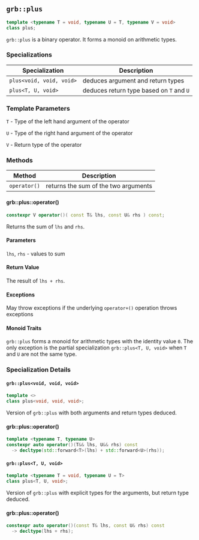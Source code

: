 ## `grb::plus`

```cpp
template <typename T = void, typename U = T, typename V = void>
class plus;
```

`grb::plus` is a binary operator.  It forms a monoid on arithmetic types.

### Specializations
Specialization | Description
----- | -----
`plus<void, void, void>` | deduces argument and return types
`plus<T, U, void>` | deduces return type based on `T` and `U`


### Template Parameters
`T` - Type of the left hand argument of the operator

`U` - Type of the right hand argument of the operator

`V` - Return type of the operator

### Methods
Method | Description
----- | -----
`operator()` | returns the sum of the two arguments

#### grb::plus::operator()

```cpp
constexpr V operator()( const T& lhs, const U& rhs ) const;
```

Returns the sum of `lhs` and `rhs`.

#### Parameters

`lhs`, `rhs` - values to sum

#### Return Value

The result of `lhs + rhs`.

#### Exceptions

May throw exceptions if the underlying `operator+()` operation throws exceptions

#### Monoid Traits

`grb::plus` forms a monoid for arithmetic types with the identity value `0`.
The only exception is the partial specialization `grb::plus<T, U, void>` when
`T` and `U` are not the same type.

### Specialization Details
#### `grb::plus<void, void, void>`
```cpp
template <>
class plus<void, void, void>;
```
Version of `grb::plus` with both arguments and return types deduced.

#### grb::plus::operator()

```cpp
template <typename T, typename U>
constexpr auto operator()(T&& lhs, U&& rhs) const
  -> decltype(std::forward<T>(lhs) + std::forward<U>(rhs));
```

#### `grb::plus<T, U, void>`

```cpp
template <typename T = void, typename U = T>
class plus<T, U, void>;
```

Version of `grb::plus` with explicit types for the arguments, but return type deduced.

#### grb::plus::operator()

```cpp
constexpr auto operator()(const T& lhs, const U& rhs) const
  -> decltype(lhs + rhs);
```
